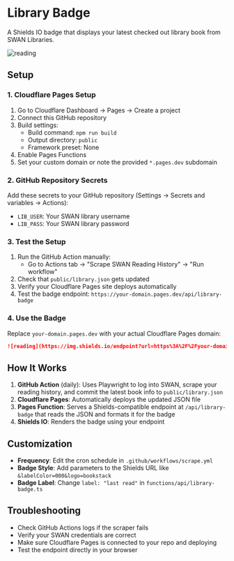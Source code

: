 # Library Badge

A Shields IO badge that displays your latest checked out library book from SWAN Libraries.

![reading](https://img.shields.io/endpoint?url=https%3A%2F%2Flibrary-badge.pages.dev%2Fapi%2Flibrary-badge&style=flat-square)


## Setup

### 1. Cloudflare Pages Setup

1. Go to Cloudflare Dashboard → Pages → Create a project
2. Connect this GitHub repository
3. Build settings:
   - Build command: `npm run build`
   - Output directory: `public`
   - Framework preset: None
4. Enable Pages Functions
5. Set your custom domain or note the provided `*.pages.dev` subdomain

### 2. GitHub Repository Secrets

Add these secrets to your GitHub repository (Settings → Secrets and variables → Actions):

- `LIB_USER`: Your SWAN library username
- `LIB_PASS`: Your SWAN library password

### 3. Test the Setup

1. Run the GitHub Action manually:
   - Go to Actions tab → "Scrape SWAN Reading History" → "Run workflow"
2. Check that `public/library.json` gets updated
3. Verify your Cloudflare Pages site deploys automatically
4. Test the badge endpoint: `https://your-domain.pages.dev/api/library-badge`

### 4. Use the Badge

Replace `your-domain.pages.dev` with your actual Cloudflare Pages domain:

```markdown
![reading](https://img.shields.io/endpoint?url=https%3A%2F%2Fyour-domain.pages.dev%2Fapi%2Flibrary-badge&style=flat-square)
```

## How It Works

1. **GitHub Action** (daily): Uses Playwright to log into SWAN, scrape your reading history, and commit the latest book info to `public/library.json`
2. **Cloudflare Pages**: Automatically deploys the updated JSON file
3. **Pages Function**: Serves a Shields-compatible endpoint at `/api/library-badge` that reads the JSON and formats it for the badge
4. **Shields IO**: Renders the badge using your endpoint

## Customization

- **Frequency**: Edit the cron schedule in `.github/workflows/scrape.yml`
- **Badge Style**: Add parameters to the Shields URL like `&labelColor=000&logo=bookstack`
- **Badge Label**: Change `label: "last read"` in `functions/api/library-badge.ts`

## Troubleshooting

- Check GitHub Actions logs if the scraper fails
- Verify your SWAN credentials are correct
- Make sure Cloudflare Pages is connected to your repo and deploying
- Test the endpoint directly in your browser